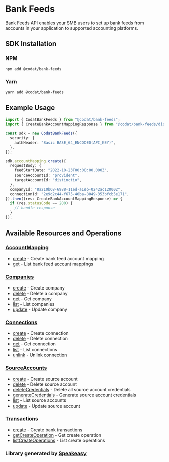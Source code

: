 # Bank Feeds

<!-- Start Codat Library Description -->
Bank Feeds API enables your SMB users to set up bank feeds from accounts in your application to supported accounting platforms.
<!-- End Codat Library Description -->

<!-- Start SDK Installation -->
## SDK Installation

### NPM

```bash
npm add @codat/bank-feeds
```

### Yarn

```bash
yarn add @codat/bank-feeds
```
<!-- End SDK Installation -->

## Example Usage
<!-- Start SDK Example Usage -->


```typescript
import { CodatBankFeeds } from "@codat/bank-feeds";
import { CreateBankAccountMappingResponse } from "@codat/bank-feeds/dist/sdk/models/operations";

const sdk = new CodatBankFeeds({
  security: {
    authHeader: "Basic BASE_64_ENCODED(API_KEY)",
  },
});

sdk.accountMapping.create({
  requestBody: {
    feedStartDate: "2022-10-23T00:00:00.000Z",
    sourceAccountId: "provident",
    targetAccountId: "distinctio",
  },
  companyId: "8a210b68-6988-11ed-a1eb-0242ac120002",
  connectionId: "2e9d2c44-f675-40ba-8049-353bfcb5e171",
}).then((res: CreateBankAccountMappingResponse) => {
  if (res.statusCode == 200) {
    // handle response
  }
});
```
<!-- End SDK Example Usage -->

<!-- Start SDK Available Operations -->
## Available Resources and Operations


### [AccountMapping](docs/sdks/accountmapping/README.md)

* [create](docs/sdks/accountmapping/README.md#create) - Create bank feed account mapping
* [get](docs/sdks/accountmapping/README.md#get) - List bank feed account mappings

### [Companies](docs/sdks/companies/README.md)

* [create](docs/sdks/companies/README.md#create) - Create company
* [delete](docs/sdks/companies/README.md#delete) - Delete a company
* [get](docs/sdks/companies/README.md#get) - Get company
* [list](docs/sdks/companies/README.md#list) - List companies
* [update](docs/sdks/companies/README.md#update) - Update company

### [Connections](docs/sdks/connections/README.md)

* [create](docs/sdks/connections/README.md#create) - Create connection
* [delete](docs/sdks/connections/README.md#delete) - Delete connection
* [get](docs/sdks/connections/README.md#get) - Get connection
* [list](docs/sdks/connections/README.md#list) - List connections
* [unlink](docs/sdks/connections/README.md#unlink) - Unlink connection

### [SourceAccounts](docs/sdks/sourceaccounts/README.md)

* [create](docs/sdks/sourceaccounts/README.md#create) - Create source account
* [delete](docs/sdks/sourceaccounts/README.md#delete) - Delete source account
* [deleteCredentials](docs/sdks/sourceaccounts/README.md#deletecredentials) - Delete all source account credentials
* [generateCredentials](docs/sdks/sourceaccounts/README.md#generatecredentials) - Generate source account credentials
* [list](docs/sdks/sourceaccounts/README.md#list) - List source accounts
* [update](docs/sdks/sourceaccounts/README.md#update) - Update source account

### [Transactions](docs/sdks/transactions/README.md)

* [create](docs/sdks/transactions/README.md#create) - Create bank transactions
* [getCreateOperation](docs/sdks/transactions/README.md#getcreateoperation) - Get create operation
* [listCreateOperations](docs/sdks/transactions/README.md#listcreateoperations) - List create operations
<!-- End SDK Available Operations -->
### Library generated by [Speakeasy](https://docs.speakeasyapi.dev/docs/using-speakeasy/client-sdks)
